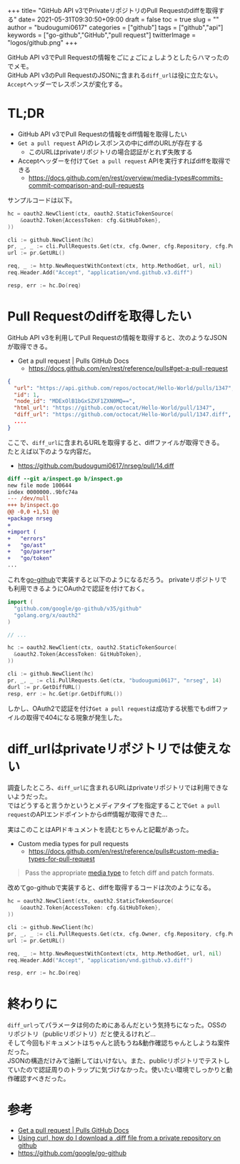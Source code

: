 +++
title= "GitHub API v3でPrivateリポジトリのPull Requestのdiffを取得する"
date= 2021-05-31T09:30:50+09:00
draft = false
toc = true
slug = ""
author = "budougumi0617"
categories = ["github"]
tags = ["github","api"]
keywords = ["go-github","GitHub","pull request"]
twitterImage = "logos/github.png"
+++


GitHub API v3でPull Requestの情報をごにょごにょしようとしたらハマったのでメモ。  
GitHub API v3のPull RequestのJSONに含まれる`diff_url`は役に立たない。`Accept`ヘッダーでレスポンスが変化する。


<!--more-->

# TL;DR
- GitHub API v3でPull Requestの情報をdiff情報を取得したい
- `Get a pull request` APIのレスポンスの中にdiffのURLが存在する
    - このURLはprivateリポジトリの場合認証がとれず失敗する
- Acceptヘッダーを付けて`Get a pull request` APIを実行すればdiffを取得できる
    - https://docs.github.com/en/rest/overview/media-types#commits-commit-comparison-and-pull-requests


サンプルコードは以下。

```go
hc = oauth2.NewClient(ctx, oauth2.StaticTokenSource(
    &oauth2.Token{AccessToken: cfg.GitHubToken},
))

cli := github.NewClient(hc)
pr, _, _ := cli.PullRequests.Get(ctx, cfg.Owner, cfg.Repository, cfg.PullRequestNumber)
url := pr.GetURL()

req, _ := http.NewRequestWithContext(ctx, http.MethodGet, url, nil)
req.Header.Add("Accept", "application/vnd.github.v3.diff")

resp, err := hc.Do(req)
```


# Pull Requestのdiffを取得したい

GitHub API v3を利用してPull Requestの情報を取得すると、次のようなJSONが取得できる。

- Get a pull request | Pulls GitHub Docs
    - https://docs.github.com/en/rest/reference/pulls#get-a-pull-request

```json
{
  "url": "https://api.github.com/repos/octocat/Hello-World/pulls/1347",
  "id": 1,
  "node_id": "MDExOlB1bGxSZXF1ZXN0MQ==",
  "html_url": "https://github.com/octocat/Hello-World/pull/1347",
  "diff_url": "https://github.com/octocat/Hello-World/pull/1347.diff",
  ....
}
```

ここで、`diff_url`に含まれるURLを取得すると、diffファイルが取得できる。  
たとえば以下のような内容だ。

- https://github.com/budougumi0617/nrseg/pull/14.diff

```diff
diff --git a/inspect.go b/inspect.go
new file mode 100644
index 0000000..9bfc74a
--- /dev/null
+++ b/inspect.go
@@ -0,0 +1,51 @@
+package nrseg
+
+import (
+	"errors"
+	"go/ast"
+	"go/parser"
+	"go/token"
...
```


これを[go-github](https://github.com/google/go-github)で実装すると以下のようになるだろう。
privateリポジトリでも利用できるようにOAuth2で認証を付けておく。

```go
import (
  "github.com/google/go-github/v35/github"
  "golang.org/x/oauth2"
)

// ...

hc := oauth2.NewClient(ctx, oauth2.StaticTokenSource(
  &oauth2.Token{AccessToken: GitHubToken},
))

cli := github.NewClient(hc)
pr, _, _ := cli.PullRequests.Get(ctx, "budougumi0617", "nrseg", 14)
durl := pr.GetDiffURL()
resp, err := hc.Get(pr.GetDiffURL())
```

しかし、OAuth2で認証を付け`Get a pull request`は成功する状態でもdiffファイルの取得で404になる現象が発生した。


# diff_urlはprivateリポジトリでは使えない
調査したところ、`diff_url`に含まれるURLはprivateリポジトリでは利用できないようだった。  
ではどうすると言うかというとメディアタイプを指定することで`Get a pull request`のAPIエンドポイントからdiff情報が取得できた…


実はこのことはAPIドキュメントを読むとちゃんと記載があった。

- Custom media types for pull requests
    - https://docs.github.com/en/rest/reference/pulls#custom-media-types-for-pull-request

> Pass the appropriate [media type](https://docs.github.com/rest/overview/media-types/#commits-commit-comparison-and-pull-requests) to fetch diff and patch formats.

改めてgo-githubで実装すると、diffを取得するコードは次のようになる。

```go
hc = oauth2.NewClient(ctx, oauth2.StaticTokenSource(
    &oauth2.Token{AccessToken: cfg.GitHubToken},
))

cli := github.NewClient(hc)
pr, _, _ := cli.PullRequests.Get(ctx, cfg.Owner, cfg.Repository, cfg.PullRequestNumber)
url := pr.GetURL()

req, _ := http.NewRequestWithContext(ctx, http.MethodGet, url, nil)
req.Header.Add("Accept", "application/vnd.github.v3.diff")

resp, err := hc.Do(req)
```


# 終わりに
`diff_url`ってパラメータは何のためにあるんだという気持ちになった。OSSのリポジトリ（publicリポジトリ）だと使えるけれど…  
そして今回もドキュメントはちゃんと読もうね&動作確認ちゃんとしようね案件だった。  
JSONの構造だけみて油断してはいけない。また、publicリポジトリでテストしていたので認証周りのトラップに気づけなかった。使いたい環境でしっかりと動作確認すべきだった。

# 参考
- [Get a pull request | Pulls GitHub Docs](https://docs.github.com/en/rest/reference/pulls#get-a-pull-request)
- [Using curl, how do I download a .diff file from a private repository on github](https://stackoverflow.com/questions/35471316/using-curl-how-do-i-download-a-diff-file-from-a-private-repository-on-github)
- https://github.com/google/go-github
